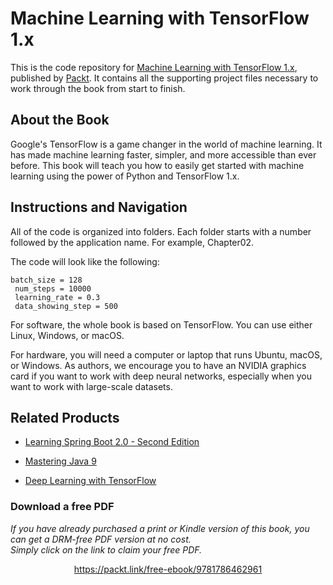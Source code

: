 


# Machine Learning with TensorFlow 1.x
This is the code repository for [Machine Learning with TensorFlow 1.x](https://www.packtpub.com/big-data-and-business-intelligence/machine-learning-tensorflow-1x?utm_source=github&utm_medium=repository&utm_campaign=9781786462961), published by [Packt](https://www.packtpub.com/?utm_source=github). It contains all the supporting project files necessary to work through the book from start to finish.
## About the Book
Google's TensorFlow is a game changer in the world of machine learning. It has made machine learning faster, simpler, and more accessible than ever before. This book will teach you how to easily get started with machine learning using the power of Python and TensorFlow 1.x.

## Instructions and Navigation
All of the code is organized into folders. Each folder starts with a number followed by the application name. For example, Chapter02.



The code will look like the following:
```
batch_size = 128
 num_steps = 10000
 learning_rate = 0.3
 data_showing_step = 500
```

For software, the whole book is based on TensorFlow. You can use either Linux, Windows,
or macOS.

For hardware, you will need a computer or laptop that runs Ubuntu, macOS, or Windows.
As authors, we encourage you to have an NVIDIA graphics card if you want to work with
deep neural networks, especially when you want to work with large-scale datasets.

## Related Products
* [Learning Spring Boot 2.0 - Second Edition](https://www.packtpub.com/application-development/learning-spring-boot-20-second-edition?utm_source=github&utm_medium=repository&utm_campaign=9781786463784)

* [Mastering Java 9](https://www.packtpub.com/application-development/mastering-java-9?utm_source=github&utm_medium=repository&utm_campaign=9781786468734)

* [Deep Learning with TensorFlow](https://www.packtpub.com/big-data-and-business-intelligence/deep-learning-tensorflow?utm_source=github&utm_medium=repository&utm_campaign=9781786469786)

### Download a free PDF

 <i>If you have already purchased a print or Kindle version of this book, you can get a DRM-free PDF version at no cost.<br>Simply click on the link to claim your free PDF.</i>
<p align="center"> <a href="https://packt.link/free-ebook/9781786462961">https://packt.link/free-ebook/9781786462961 </a> </p>